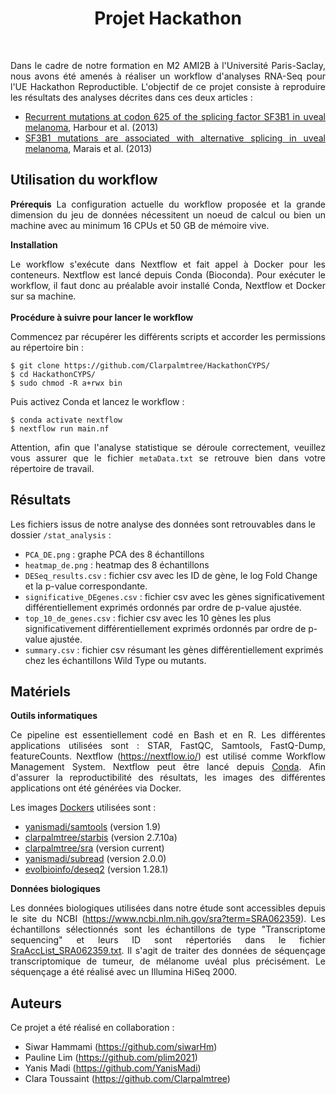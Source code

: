 
<div align="center"><h1>Projet Hackathon</h1></div>
<br>
<div align="justify">
  <p>
    Dans le cadre de notre formation en M2 AMI2B à l'Université Paris-Saclay, nous avons été amenés à réaliser un workflow d'analyses RNA-Seq pour l'UE Hackathon Reproductible. L'objectif de ce projet consiste à reproduire les résultats des analyses décrites dans ces deux articles :
    
   * [Recurrent mutations at codon 625 of the splicing factor SF3B1 in uveal melanoma](https://pubmed.ncbi.nlm.nih.gov/23313955), Harbour et al. (2013)
   * [SF3B1 mutations are associated with alternative splicing in uveal melanoma](https://pubmed.ncbi.nlm.nih.gov/23861464), Marais et al. (2013)
  </p>
</div>

<div align="left"><h2>Utilisation du workflow</h2></div>
<div align="justify">
  <p>

  **Prérequis** 
  La configuration actuelle du workflow proposée et la grande dimension du jeu de données nécessitent un noeud de calcul ou bien un machine avec au minimum 16 CPUs et 50 GB de mémoire vive.  
  
  **Installation**

  Le workflow s'exécute dans Nextflow et fait appel à Docker pour les conteneurs. Nextflow est lancé depuis Conda (Bioconda). Pour exécuter le workflow, il faut donc au préalable avoir installé Conda, Nextflow et Docker sur sa machine. <br>
  <br>
  **Procédure à suivre pour lancer le workflow** <br>

  Commencez par récupérer les différents scripts et accorder les permissions au répertoire bin :
  
    $ git clone https://github.com/Clarpalmtree/HackathonCYPS/
    $ cd HackathonCYPS/
    $ sudo chmod -R a+rwx bin

  Puis activez Conda et lancez le workflow : 
  
    $ conda activate nextflow
    $ nextflow run main.nf

  Attention, afin que l'analyse statistique se déroule correctement, veuillez vous assurer que le fichier `metaData.txt` se retrouve bien dans votre répertoire de travail.
  
  </p>
</div>

<div align="left"><h2>Résultats</h2></div>
  <p>
  
  Les fichiers issus de notre analyse des données sont retrouvables dans le dossier `/stat_analysis` : 
  * `PCA_DE.png` : graphe PCA des 8 échantillons
  * `heatmap_de.png` : heatmap des 8 échantillons
  * `DESeq_results.csv` : fichier csv avec les ID de gène, le log Fold Change et la p-value correspondante.
  * `significative_DEgenes.csv` : fichier csv avec les gènes significativement différentiellement exprimés ordonnés par ordre de p-value ajustée.
  * `top_10_de_genes.csv` : fichier csv avec les 10 gènes les plus significativement différentiellement exprimés ordonnés par ordre de p-value ajustée.
  * `summary.csv` : fichier csv résumant les gènes différentiellement exprimés chez les échantillons Wild Type ou mutants.
  </p>
</div>


<div align="left"><h2>Matériels</h2></div>
<div align="justify">
  <p> 

  **Outils informatiques**

  Ce pipeline est essentiellement codé en Bash et en R. Les différentes applications utilisées sont : STAR, FastQC, Samtools, FastQ-Dump, featureCounts. Nextflow (https://nextflow.io/) est utilisé comme Workflow Management System. Nextflow peut être lancé depuis [Conda](https://conda.io). Afin d'assurer la reproductibilité des résultats, les images des différentes applications ont été générées via Docker.
    
  Les images [Dockers](https://www.docker.com/en) utilisées sont : 
     
   * [yanismadi/samtools](https://hub.docker.com/r/yanismadi/samtools) (version 1.9) 
   * [clarpalmtree/starbis](https://hub.docker.com/r/clarpalmtree/starbis) (version 2.7.10a)
   * [clarpalmtree/sra](https://hub.docker.com/r/clarpalmtree/sra) (version current) 
   * [yanismadi/subread](https://hub.docker.com/r/yanismadi/subread) (version 2.0.0)
   * [evolbioinfo/deseq2](https://hub.docker.com/r/evolbioinfo/deseq2) (version 1.28.1)
  
  
  **Données biologiques**

  Les données biologiques utilisées dans notre étude sont accessibles depuis le site du NCBI (https://www.ncbi.nlm.nih.gov/sra?term=SRA062359). Les échantillons sélectionnés sont les échantillons de type "Transcriptome sequencing" et leurs ID sont répertoriés dans le fichier [SraAccList_SRA062359.txt](https://github.com//Clarpalmtree/HackathonCYPS/blob/main/SraAccList_SRA062359.txt). Il s'agit de traiter des données de séquençage transcriptomique de tumeur, de mélanome uvéal plus précisément. Le séquençage a été réalisé avec un Illumina HiSeq 2000.
  </p>
</div>


<div align="left"><h2>Auteurs</h2></div>

<div align="justify">
  <p>
  Ce projet a été réalisé en collaboration : 
  
  * Siwar Hammami (https://github.com/siwarHm)
  * Pauline Lim (https://github.com/plim2021)
  * Yanis Madi (https://github.com/YanisMadi)
  * Clara Toussaint (https://github.com/Clarpalmtree)

  </p>
</div>
